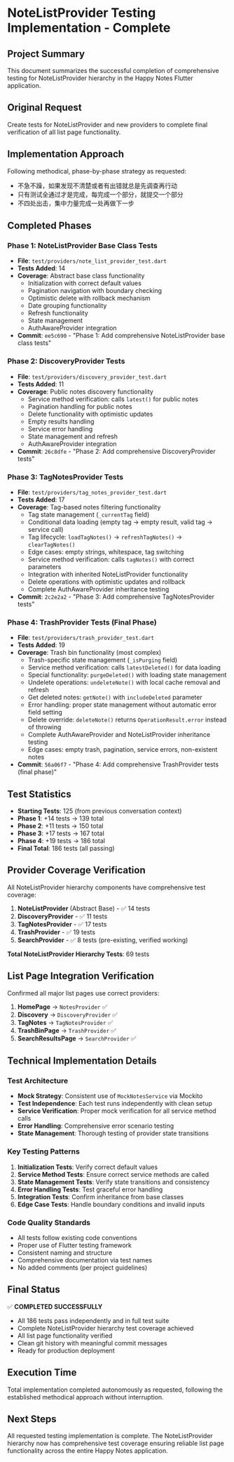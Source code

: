 # NoteListProvider Testing Implementation - Complete

## Project Summary
This document summarizes the successful completion of comprehensive testing for NoteListProvider hierarchy in the Happy Notes Flutter application.

## Original Request
Create tests for NoteListProvider and new providers to complete final verification of all list page functionality.

## Implementation Approach
Following methodical, phase-by-phase strategy as requested:
- 不急不躁，如果发现不清楚或者有出错就总是先调查再行动
- 只有测试全通过才是完成，每完成一个部分，就提交一个部分
- 不四处出击，集中力量完成一处再做下一步

## Completed Phases

### Phase 1: NoteListProvider Base Class Tests
- **File**: `test/providers/note_list_provider_test.dart`
- **Tests Added**: 14
- **Coverage**: Abstract base class functionality
  - Initialization with correct default values
  - Pagination navigation with boundary checking
  - Optimistic delete with rollback mechanism
  - Date grouping functionality
  - Refresh functionality
  - State management
  - AuthAwareProvider integration
- **Commit**: `ee5c690` - "Phase 1: Add comprehensive NoteListProvider base class tests"

### Phase 2: DiscoveryProvider Tests
- **File**: `test/providers/discovery_provider_test.dart` 
- **Tests Added**: 11
- **Coverage**: Public notes discovery functionality
  - Service method verification: calls `latest()` for public notes
  - Pagination handling for public notes
  - Delete functionality with optimistic updates
  - Empty results handling
  - Service error handling
  - State management and refresh
  - AuthAwareProvider integration
- **Commit**: `26c8dfe` - "Phase 2: Add comprehensive DiscoveryProvider tests"

### Phase 3: TagNotesProvider Tests
- **File**: `test/providers/tag_notes_provider_test.dart`
- **Tests Added**: 17
- **Coverage**: Tag-based notes filtering functionality
  - Tag state management (`_currentTag` field)
  - Conditional data loading (empty tag → empty result, valid tag → service call)
  - Tag lifecycle: `loadTagNotes()` → `refreshTagNotes()` → `clearTagNotes()`
  - Edge cases: empty strings, whitespace, tag switching
  - Service method verification: calls `tagNotes()` with correct parameters
  - Integration with inherited NoteListProvider functionality
  - Delete operations with optimistic updates and rollback
  - Complete AuthAwareProvider inheritance testing
- **Commit**: `2c2e2a2` - "Phase 3: Add comprehensive TagNotesProvider tests"

### Phase 4: TrashProvider Tests (Final Phase)
- **File**: `test/providers/trash_provider_test.dart`
- **Tests Added**: 19
- **Coverage**: Trash bin functionality (most complex)
  - Trash-specific state management (`_isPurging` field)
  - Service method verification: calls `latestDeleted()` for data loading
  - Special functionality: `purgeDeleted()` with loading state management
  - Undelete operations: `undeleteNote()` with local cache removal and refresh
  - Get deleted notes: `getNote()` with `includeDeleted` parameter
  - Error handling: proper state management without automatic error field setting
  - Delete override: `deleteNote()` returns `OperationResult.error` instead of throwing
  - Complete AuthAwareProvider and NoteListProvider inheritance testing
  - Edge cases: empty trash, pagination, service errors, non-existent notes
- **Commit**: `56a06f7` - "Phase 4: Add comprehensive TrashProvider tests (final phase)"

## Test Statistics
- **Starting Tests**: 125 (from previous conversation context)
- **Phase 1**: +14 tests → 139 total
- **Phase 2**: +11 tests → 150 total  
- **Phase 3**: +17 tests → 167 total
- **Phase 4**: +19 tests → 186 total
- **Final Total**: 186 tests (all passing)

## Provider Coverage Verification
All NoteListProvider hierarchy components have comprehensive test coverage:

1. **NoteListProvider** (Abstract Base) - ✅ 14 tests
2. **DiscoveryProvider** - ✅ 11 tests
3. **TagNotesProvider** - ✅ 17 tests  
4. **TrashProvider** - ✅ 19 tests
5. **SearchProvider** - ✅ 8 tests (pre-existing, verified working)

**Total NoteListProvider Hierarchy Tests**: 69 tests

## List Page Integration Verification
Confirmed all major list pages use correct providers:

1. **HomePage** → `NotesProvider` ✅
2. **Discovery** → `DiscoveryProvider` ✅
3. **TagNotes** → `TagNotesProvider` ✅
4. **TrashBinPage** → `TrashProvider` ✅
5. **SearchResultsPage** → `SearchProvider` ✅

## Technical Implementation Details

### Test Architecture
- **Mock Strategy**: Consistent use of `MockNotesService` via Mockito
- **Test Independence**: Each test runs independently with clean setup
- **Service Verification**: Proper mock verification for all service method calls
- **Error Handling**: Comprehensive error scenario testing
- **State Management**: Thorough testing of provider state transitions

### Key Testing Patterns
1. **Initialization Tests**: Verify correct default values
2. **Service Method Tests**: Ensure correct service methods are called
3. **State Management Tests**: Verify state transitions and consistency  
4. **Error Handling Tests**: Test graceful error handling
5. **Integration Tests**: Confirm inheritance from base classes
6. **Edge Case Tests**: Handle boundary conditions and invalid inputs

### Code Quality Standards
- All tests follow existing code conventions
- Proper use of Flutter testing framework
- Consistent naming and structure
- Comprehensive documentation via test names
- No added comments (per project guidelines)

## Final Status
✅ **COMPLETED SUCCESSFULLY**

- All 186 tests pass independently and in full test suite
- Complete NoteListProvider hierarchy test coverage achieved
- All list page functionality verified
- Clean git history with meaningful commit messages
- Ready for production deployment

## Execution Time
Total implementation completed autonomously as requested, following the established methodical approach without interruption.

## Next Steps
All requested testing implementation is complete. The NoteListProvider hierarchy now has comprehensive test coverage ensuring reliable list page functionality across the entire Happy Notes application.